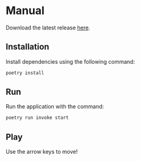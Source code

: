 # Manual

Download the latest release [here](https://github.com/ismomehdi/ot-harjoitustyo/releases/tag/viikko6).

## Installation

Install dependencies using the following command:

```bash
poetry install
```

## Run

Run the application with the command:

```bash
poetry run invoke start
```

## Play

Use the arrow keys to move!


